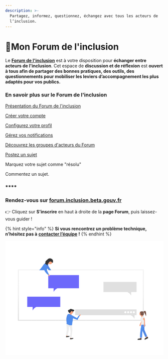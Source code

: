 ```yaml
---
description: >-
  Partagez, informez, questionnez, échangez avec tous les acteurs de
  l’inclusion.
---
```


# 💬Mon Forum de l'inclusion

Le [**Forum de l'inclusion**](https://forum.inclusion.beta.gouv.fr/) est à votre disposition pour **échanger entre acteurs de l'inclusion**. Cet espace de **discussion et de réflexion** est **ouvert à tous afin de partager des bonnes pratiques, des outils, des questionnements  pour mobiliser les leviers d’accompagnement les plus adaptés pour vos publics.**

### **En savoir plus sur le Forum de l'inclusion**

[Présentation du Forum de l'inclusion](presentation-du-forum-de-linclusion.md)

[Créer votre compte](creer-votre-compte.md)

[Configurez votre profil](configurez-votre-profil.md)

[Gérez vos notifications](gerez-vos-notifications-mail.md)

[Découvrez les groupes d'acteurs du Forum](decouvrez-les-groupes-dacteurs-du-forum.md)

[Postez un sujet](postez-un-sujet.md)

Marquez votre sujet comme "résolu"

Commentez un sujet.

### \*\*\*\*

### **Rendez-vous sur** [forum.inclusion.beta.gouv.fr](https://forum.inclusion.beta.gouv.fr/) ​

👉 Cliquez sur **S’inscrire** en haut à droite de la **page Forum**, puis laissez-vous guider !

{% hint style="info" %}
**Si vous rencontrez un problème technique, n’hésitez pas à** [**contacter l’équipe**](mailto:contact@inclusion.beta.gouv.fr%20) **!** 
{% endhint %}

![](../.gitbook/assets/capture-de-cran-2020-06-30-a-13.34.38.png)

